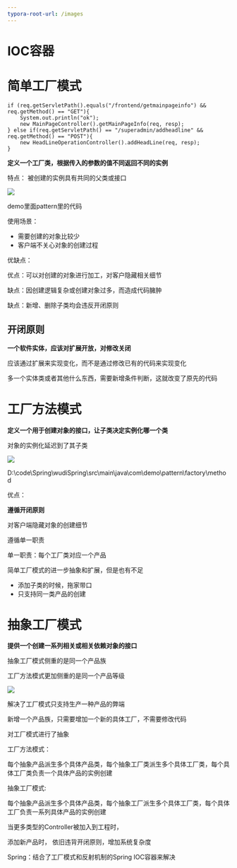 ```yaml
---
typora-root-url: /images
---
```


# IOC容器

# 简单工厂模式

```
if (req.getServletPath().equals("/frontend/getmainpageinfo") && req.getMethod() == "GET"){
    System.out.println("ok");
    new MainPageController().getMainPageInfo(req, resp);
} else if(req.getServletPath() == "/superadmin/addheadline" && req.getMethod() == "POST"){
    new HeadLineOperationController().addHeadLine(req, resp);
}
```

**定义一个工厂类，根据传入的参数的值不同返回不同的实例**

特点： 被创建的实例具有共同的父类或接口



![](/14.png)



demo里面pattern里的代码



使用场景：

* 需要创建的对象比较少
* 客户端不关心对象的创建过程

优缺点：

优点：可以对创建的对象进行加工，对客户隐藏相关细节

缺点：因创建逻辑复杂或创建对象过多，而造成代码臃肿

缺点：新增、删除子类均会违反开闭原则



## 开闭原则

**一个软件实体，应该对扩展开放，对修改关闭**

应该通过扩展来实现变化，而不是通过修改已有的代码来实现变化

多一个实体类或者其他什么东西，需要新增条件判断，这就改变了原先的代码





# 工厂方法模式

**定义一个用于创建对象的接口，让子类决定实例化哪一个类**

对象的实例化延迟到了其子类

![](/15.png)

D:\code\Spring\wudiSpring\src\main\java\com\demo\pattern\factory\method



优点：

**遵循开闭原则**

对客户端隐藏对象的创建细节

遵循单一职责

单一职责：每个工厂类对应一个产品



简单工厂模式的进一步抽象和扩展，但是也有不足

* 添加子类的时候，拖家带口
* 只支持同一类产品的创建





# 抽象工厂模式

**提供一个创建一系列相关或相关依赖对象的接口**

抽象工厂模式侧重的是同一个产品族

工厂方法模式更加侧重的是同一个产品等级

![](/16.png)





解决了工厂模式只支持生产一种产品的弊端

新增一个产品族，只需要增加一个新的具体工厂，不需要修改代码

对工厂模式进行了抽象

工厂方法模式：

每个抽象产品派生多个具体产品类，每个抽象工厂类派生多个具体工厂类，每个具体工厂类负责一个具体产品的实例创建

抽象工厂模式:

每个抽象产品派生多个具体产品类，每个抽象工厂派生多个具体工厂类，每个具体工厂负责一系列具体产品的实例创建



当更多类型的Controller被加入到工程时，

添加新产品时， 依旧违背开闭原则，增加系统复杂度

Spring：结合了工厂模式和反射机制的Spring IOC容器来解决